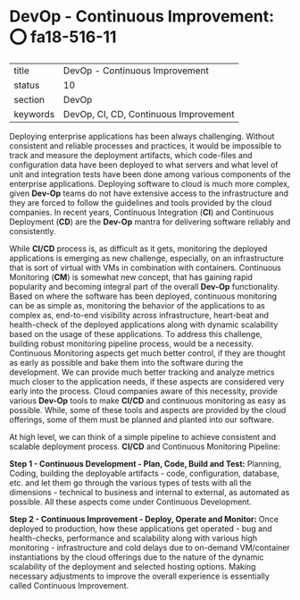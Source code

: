 # DevOp - Continuous Improvement: :o: fa18-516-11

|          |                                       |
| -------- | ------------------------------------- |
| title    | DevOp - Continuous Improvement        | 
| status   | 10                                    |
| section  | DevOp                                 |
| keywords | DevOp, CI, CD, Continuous Improvement |

Deploying enterprise applications has been always challenging. Without
consistent and reliable processes and practices, it would be
impossible to track and measure the deployment artifacts, which
code-files and configuration data have been deployed to what servers
and what level of unit and integration tests have been done among
various components of the enterprise applications. Deploying software
to cloud is much more complex, given **Dev-Op** teams do not have
extensive access to the infrastructure and they are forced to follow
the guidelines and tools provided by the cloud companies.  In recent
years, Continuous Integration (**CI**) and Continuous Deployment
(**CD**) are the **Dev-Op** mantra for delivering software reliably
and consistently.

While **CI/CD** process is, as difficult as it gets, monitoring the
deployed applications is emerging as new challenge, especially, on an
infrastructure that is sort of virtual with VMs in combination with
containers.  Continuous Monitoring (**CM**) is somewhat new concept,
that has gaining rapid popularity and becoming integral part of the
overall **Dev-Op** functionality. Based on where the software has been
deployed, continuous monitoring can be as simple as, monitoring the
behavior of the applications to as complex as, end-to-end visibility
across infrastructure, heart-beat and health-check of the deployed
applications along with dynamic scalability based on the usage of
these applications.  To address this challenge, building robust
monitoring pipeline process, would be a necessity. Continuous
Monitoring aspects get much better control, if they are thought as
early as possible and bake them into the software during the
development.  We can provide much better tracking and analyze metrics
much closer to the application needs, if these aspects are considered
very early into the process.  Cloud companies aware of this necessity,
provide various **Dev-Op** tools to make **CI/CD** and continuous
monitoring as easy as possible.  While, some of these tools and
aspects are provided by the cloud offerings, some of them must be
planned and planted into our software.


At high level, we can think of a simple pipeline to achieve consistent
and scalable deployment process.  **CI/CD** and Continuous Monitoring
Pipeline:

**Step 1 - Continuous Development - Plan, Code, Build and Test:**
Planning, Coding, building the deployable artifacts - code,
configuration, database, etc.  and let them go through the various
types of tests with all the dimensions - technical to business and
internal to external, as automated as possible. All these aspects come
under Continuous Development.

**Step 2 - Continuous Improvement - Deploy, Operate and Monitor:**
Once deployed to production, how these applications get operated - bug
and health-checks, performance and scalability along with various high
monitoring - infrastructure and cold delays due to on-demand
VM/container instantiations by the cloud offerings due to the nature
of the dynamic scalability of the deployment and selected hosting
options. Making necessary adjustments to improve the overall
experience is essentially called Continuous Improvement.
